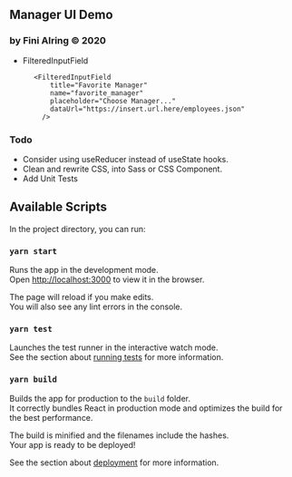 ## Manager UI Demo
### by Fini Alring &copy; 2020
- FilteredInputField
```
      <FilteredInputField 
          title="Favorite Manager"
          name="favorite_manager"
          placeholder="Choose Manager..."
          dataUrl="https://insert.url.here/employees.json"
        />
```

### Todo
- Consider using useReducer instead of useState hooks.
- Clean and rewrite CSS, into Sass or CSS Component.
- Add Unit Tests

## Available Scripts

In the project directory, you can run:

### `yarn start`

Runs the app in the development mode.<br />
Open [http://localhost:3000](http://localhost:3000) to view it in the browser.

The page will reload if you make edits.<br />
You will also see any lint errors in the console.

### `yarn test`

Launches the test runner in the interactive watch mode.<br />
See the section about [running tests](https://facebook.github.io/create-react-app/docs/running-tests) for more information.

### `yarn build`

Builds the app for production to the `build` folder.<br />
It correctly bundles React in production mode and optimizes the build for the best performance.

The build is minified and the filenames include the hashes.<br />
Your app is ready to be deployed!

See the section about [deployment](https://facebook.github.io/create-react-app/docs/deployment) for more information.
